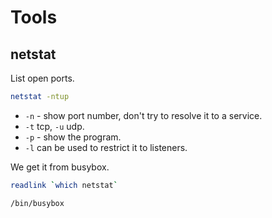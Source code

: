 # Tools

## netstat

List open ports.

```sh
netstat -ntup
```

* `-n` - show port number, don't try to resolve it to a service.
* `-t` tcp, `-u` udp.
* `-p` - show the program.
* `-l` can be used to restrict it to listeners.

We get it from busybox.

```sh
readlink `which netstat`
```
```
/bin/busybox
```
